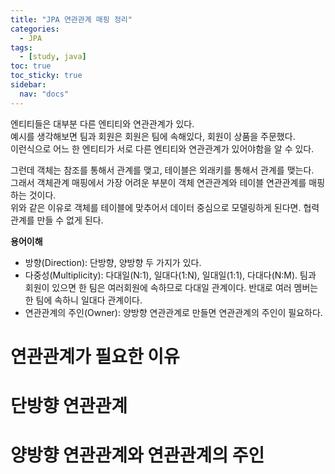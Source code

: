```yaml
---
title: "JPA 연관관계 매핑 정리"
categories:
  - JPA
tags:
  - [study, java]
toc: true
toc_sticky: true
sidebar: 
  nav: "docs"
---
```

엔티티들은 대부분 다른 엔티티와 연관관계가 있다.   
예시를 생각해보면 팀과 회원은 회원은 팀에 속해있다, 회원이 상품을 주문했다.   
이런식으로 어느 한 엔티티가 서로 다른 엔티티와 연관관계가 있어야함을 알 수 있다.

그런데 객체는 참조를 통해서 관계를 맺고, 테이블은 외래키를 통해서 관계를 맺는다.    
그래서 객체관계 매핑에서 가장 어려운 부분이 객체 연관관계와 테이블 연관관계를 매핑하는 것이다.    
위와 같은 이유로 객체를 테이블에 맞추어서 데이터 중심으로 모델링하게 된다면. 협력 관계를 만들 수 없게 된다.

__용어이해__
- 방향(Direction): 단방향, 양방향 두 가지가 있다.
- 다중성(Multiplicity): 다대일(N:1), 일대다(1:N), 일대일(1:1), 다대다(N:M). 팀과 회원이 있으면 한 팀은 여러회원에 속하므로 다대일 관계이다. 반대로 여러 멤버는 한 팀에 속하니 일대다 관계이다.
- 연관관계의 주인(Owner): 양방향 연관관계로 만들면 연관관계의 주인이 필요하다.

# 연관관계가 필요한 이유
# 단방향 연관관계
# 양방향 연관관계와 연관관계의 주인
